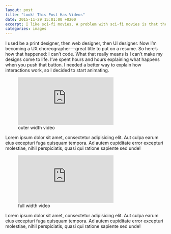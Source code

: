 ```yaml
---
layout: post
title: "Look! This Post Has Videos"
date: 2015-11-29 15:01:00 +0200
excerpt: I like sci-fi movies. A problem with sci-fi movies is that they happen in a vast fictional universe that I have no idea about. There’s a ton of stuff going on and only two hours of screen time to get me up to speed.
categories: images
---
```

I used be a print designer, then web designer, then UI designer. Now I’m becoming a UX choreographer — great title to put on a resume. So here’s how that happened: I can’t code. What that really means is I can’t make my designs come to life. I’ve spent hours and hours explaining what happens when you push that button. I needed a better way to explain how interactions work, so I decided to start animating. 

<figure class="video figure--outer">
    <div class="video_embed">
        <iframe src="https://www.youtube.com/embed/2pL28CcEijU?rel=0&amp;showinfo=0" frameborder="0" allowfullscreen></iframe>
    </div>
    <figcaption>outer width video</figcaption>
</figure>

Lorem ipsum dolor sit amet, consectetur adipisicing elit. Aut culpa earum eius excepturi fuga quisquam tempora. Ad autem cupiditate error excepturi molestiae, nihil perspiciatis, quasi qui ratione sapiente sed unde! 

<figure class="video figure--full">
    <div class="video_embed">
        <iframe src="https://player.vimeo.com/video/150000988?title=0&byline=0&portrait=0" frameborder="0" webkitallowfullscreen mozallowfullscreen allowfullscreen></iframe>
    </div>
    <figcaption>full width video</figcaption>
</figure>

Lorem ipsum dolor sit amet, consectetur adipisicing elit. Aut culpa earum eius excepturi fuga quisquam tempora. Ad autem cupiditate error excepturi molestiae, nihil perspiciatis, quasi qui ratione sapiente sed unde!